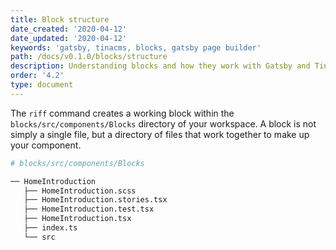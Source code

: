 ```yaml
---
title: Block structure
date_created: '2020-04-12'
date_updated: '2020-04-12'
keywords: 'gatsby, tinacms, blocks, gatsby page builder'
path: /docs/v0.1.0/blocks/structure
description: Understanding blocks and how they work with Gatsby and Tina CMS.
order: '4.2'
type: document
---
```


The `riff` command creates a working block within the `blocks/src/components/Blocks` directory of your workspace. A block is not simply a single file, but a directory of files that work together to make up your component.

```bash
# blocks/src/components/Blocks

── HomeIntroduction
   ├── HomeIntroduction.scss
   ├── HomeIntroduction.stories.tsx
   ├── HomeIntroduction.test.tsx
   ├── HomeIntroduction.tsx
   ├── index.ts
   └── src
```